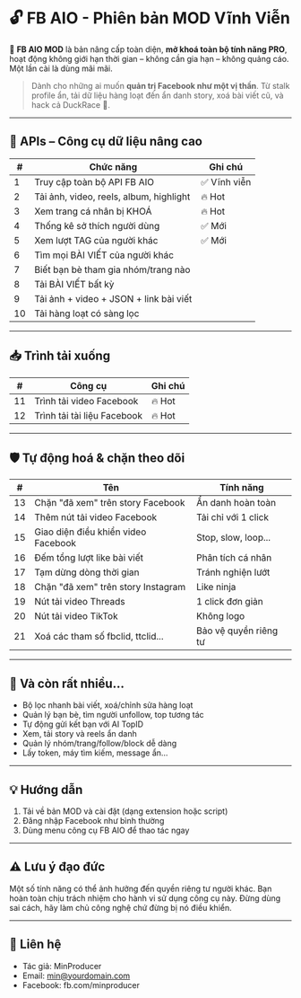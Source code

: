 # 🔓 FB AIO - Phiên bản MOD Vĩnh Viễn

🎯 **FB AIO MOD** là bản nâng cấp toàn diện, **mở khoá toàn bộ tính năng PRO**, hoạt động không giới hạn thời gian – không cần gia hạn – không quảng cáo. Một lần cài là dùng mãi mãi.

> Dành cho những ai muốn **quản trị Facebook như một vị thần**. Từ stalk profile ẩn, tải dữ liệu hàng loạt đến ẩn danh story, xoá bài viết cũ, và hack cả DuckRace 🦆.

---

## 🧩 APIs – Công cụ dữ liệu nâng cao

| #   | Chức năng                               | Ghi chú      |
| --- | --------------------------------------- | ------------ |
| 1   | Truy cập toàn bộ API FB AIO             | ✅ Vĩnh viễn |
| 2   | Tải ảnh, video, reels, album, highlight | 🔥 Hot       |
| 3   | Xem trang cá nhân bị KHOÁ               | 🔥 Hot       |
| 4   | Thống kê sở thích người dùng            | ✅ Mới       |
| 5   | Xem lượt TAG của người khác             | ✅ Mới       |
| 6   | Tìm mọi BÀI VIẾT của người khác         |              |
| 7   | Biết bạn bè tham gia nhóm/trang nào     |              |
| 8   | Tải BÀI VIẾT bất kỳ                     |              |
| 9   | Tải ảnh + video + JSON + link bài viết  |              |
| 10  | Tải hàng loạt có sàng lọc               |              |

---

## 📥 Trình tải xuống

| #   | Công cụ                     | Ghi chú |
| --- | --------------------------- | ------- |
| 11  | Trình tải video Facebook    | 🔥 Hot  |
| 12  | Trình tải tài liệu Facebook | 🔥 Hot  |

---

## 🛡️ Tự động hoá & chặn theo dõi

| #   | Tên                                 | Tính năng             |
| --- | ----------------------------------- | --------------------- |
| 13  | Chặn "đã xem" trên story Facebook   | Ẩn danh hoàn toàn     |
| 14  | Thêm nút tải video Facebook         | Tải chỉ với 1 click   |
| 15  | Giao diện điều khiển video Facebook | Stop, slow, loop...   |
| 16  | Đếm tổng lượt like bài viết         | Phân tích cá nhân     |
| 17  | Tạm dừng dòng thời gian             | Tránh nghiện lướt     |
| 18  | Chặn "đã xem" trên story Instagram  | Like ninja            |
| 19  | Nút tải video Threads               | 1 click đơn giản      |
| 20  | Nút tải video TikTok                | Không logo            |
| 21  | Xoá các tham số fbclid, ttclid...   | Bảo vệ quyền riêng tư |

---

## 🚀 Và còn rất nhiều...

- Bộ lọc nhanh bài viết, xoá/chỉnh sửa hàng loạt
- Quản lý bạn bè, tìm người unfollow, top tương tác
- Tự động gửi kết bạn với AI TopID
- Xem, tải story và reels ẩn danh
- Quản lý nhóm/trang/follow/block dễ dàng
- Lấy token, máy tìm kiếm, message ẩn...

---

## 💡 Hướng dẫn

1. Tải về bản MOD và cài đặt (dạng extension hoặc script)
2. Đăng nhập Facebook như bình thường
3. Dùng menu công cụ FB AIO để thao tác ngay

---

## ⚠️ Lưu ý đạo đức

Một số tính năng có thể ảnh hưởng đến quyền riêng tư người khác. Bạn hoàn toàn chịu trách nhiệm cho hành vi sử dụng công cụ này. Đừng dùng sai cách, hãy làm chủ công nghệ chứ đừng bị nó điều khiển.

---

## 💌 Liên hệ

- Tác giả: MinProducer
- Email: min@yourdomain.com
- Facebook: fb.com/minproducer
